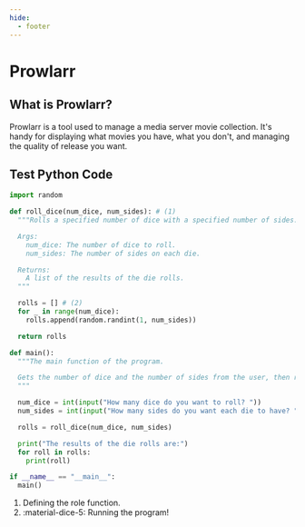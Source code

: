 ```yaml
---
hide:
  - footer
---
```

# Prowlarr

## What is Prowlarr?
Prowlarr is a tool used to manage a media server movie collection. It's handy for displaying what movies you have, what you don't, and managing the quality of release you want. 

## Test Python Code

``` python
import random

def roll_dice(num_dice, num_sides): # (1)
  """Rolls a specified number of dice with a specified number of sides.

  Args:
    num_dice: The number of dice to roll.
    num_sides: The number of sides on each die.

  Returns:
    A list of the results of the die rolls.
  """

  rolls = [] # (2)
  for _ in range(num_dice):
    rolls.append(random.randint(1, num_sides))

  return rolls

def main():
  """The main function of the program.

  Gets the number of dice and the number of sides from the user, then rolls the dice and prints the results.
  """

  num_dice = int(input("How many dice do you want to roll? "))
  num_sides = int(input("How many sides do you want each die to have? "))

  rolls = roll_dice(num_dice, num_sides)

  print("The results of the die rolls are:")
  for roll in rolls:
    print(roll)

if __name__ == "__main__":
  main()
```

1. Defining the role function.
2. :material-dice-5: Running the program!